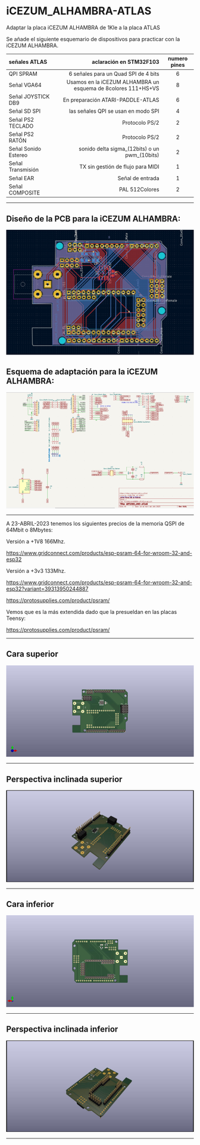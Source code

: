 # iCEZUM_ALHAMBRA-ATLAS
Adaptar la placa iCEZUM ALHAMBRA de 1Kle a la placa ATLAS

Se añade el siguiente esquemario de dispositivos para practicar con la iCEZUM ALHAMBRA.

señales ATLAS| aclaración en STM32F103 | numero pines
| :--- | ---: | :---:
QPI SPRAM | 6 señales para un Quad SPI de 4 bits| 6
Señal VGA64 |Usamos en la iCEZUM ALHAMBRA un esquema de 8colores 111+HS+VS | 8
Señal JOYSTICK DB9 | En preparación ATARI-PADDLE-ATLAS  | 6
Señal SD SPI | las señales QPI se usan en modo SPI| 4
Señal PS2 TECLADO  | Protocolo PS/2 | 2
Señal PS2 RATÓN | Protocolo PS/2 | 2
Señal Sonido Estereo | sonido delta sigma_(12bits) o un pwm_(10bits)| 2
Señal Transmisión  | TX sin gestión de flujo para MIDI| 1
Señal EAR | Señal de entrada | 1
Señal COMPOSITE | PAL 512Colores | 2

---


## Diseño de la PCB para la iCEZUM ALHAMBRA:

![Diseño de la PCB para la iCEZUM ALHAMBRA](https://github.com/AtlasFPGA/iCEZUM_ALHAMBRA-ATLAS/blob/main/FOTOS/iCEZUM_ALAMBRA-ATLAS-PCB.png)

## Esquema de adaptación para la iCEZUM ALHAMBRA:

![Esquema de adaptación para la iCEZUM ALHAMBRA](https://github.com/AtlasFPGA/iCEZUM_ALHAMBRA-ATLAS/blob/main/FOTOS/iCEZUM_ALAMBRA-ATLAS-ESQUEMA-BETA-I.png)


---
A 23-ABRIL-2023 tenemos los siguientes precios de la memoria QSPI de 64Mbit o 8Mbytes:

Versión a +1V8 166Mhz.

https://www.gridconnect.com/products/esp-psram-64-for-wroom-32-and-esp32

Versión a +3v3 133Mhz.

https://www.gridconnect.com/products/esp-psram-64-for-wroom-32-and-esp32?variant=39313950244887

https://protosupplies.com/product/psram/

Vemos que es la más extendida dado que la presueldan en las placas Teensy:

https://protosupplies.com/product/psram/


---

## Cara superior

![Cara superior](https://github.com/AtlasFPGA/iCEZUM_ALHAMBRA-ATLAS/blob/main/FOTOS/iCEZUM_ALHAMBRA-ATLAS-3D-SUPERIOR.jpg)

---

## Perspectiva inclinada superior

![Perspectiva inclinada superior](https://github.com/AtlasFPGA/iCEZUM_ALHAMBRA-ATLAS/blob/main/FOTOS/iCEZUM_ALHAMBRA-ATLAS-3D-SUPERIOR-3D-PERSPECTIVA-INCLINADA-SUPERIOR.jpg)

---

## Cara inferior

![Cara inferior](https://github.com/AtlasFPGA/iCEZUM_ALHAMBRA-ATLAS/blob/main/FOTOS/iCEZUM_ALHAMBRA-ATLAS-3D-SUPERIOR-3D-INFERIOR.jpg)

---

## Perspectiva inclinada inferior

![Perspectiva inclinada inferior](https://github.com/AtlasFPGA/iCEZUM_ALHAMBRA-ATLAS/blob/main/FOTOS/iCEZUM_ALHAMBRA-ATLAS-3D-SUPERIOR-3D-PERSPECTIVA-INCLINADA-INFERIOR.jpg)

---
